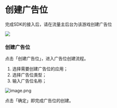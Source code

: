 # 创建广告位

完成SDK的接入后，请在流量主后台为该游戏创建广告位

![](https://cdn.nlark.com/yuque/0/2019/png/254569/1557216495142-b8de5dbd-9d5f-4f80-b063-a89e271a5066.png?x-oss-process=image/resize,w_2000)

### **创建广告位**

点击「创建广告位」，进入广告位创建流程。

1. 选择需要创建广告位的应用；
2. 选择广告位类型；
3. 输入广告位名称；

![image.png](https://cdn.nlark.com/yuque/0/2019/png/254569/1557216607818-225b7cff-9612-46f5-afd8-05bfce8169bd.png?x-oss-process=image/resize,w_2000)

点击「确定」即完成广告位的创建。



